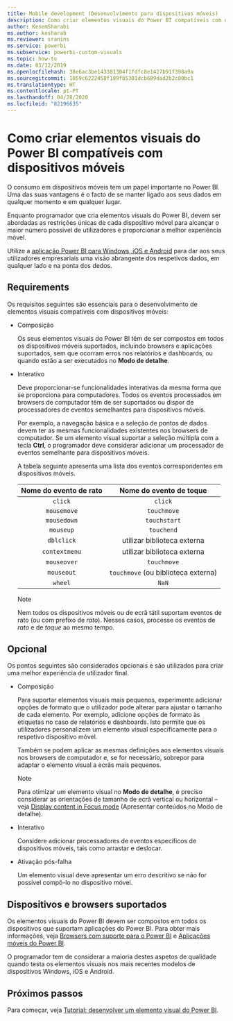```yaml
---
title: Mobile development (Desenvolvimento para dispositivos móveis)
description: Como criar elementos visuais do Power BI compatíveis com dispositivos móveis
author: KesemSharabi
ms.author: kesharab
ms.reviewer: sranins
ms.service: powerbi
ms.subservice: powerbi-custom-visuals
ms.topic: how-to
ms.date: 03/12/2019
ms.openlocfilehash: 38e6ac3be143381304f1fdfc8e1427b91f398a9a
ms.sourcegitcommit: 1059c6222458f189fb5301dcb689dad2b2c00bc1
ms.translationtype: HT
ms.contentlocale: pt-PT
ms.lasthandoff: 04/28/2020
ms.locfileid: "82196635"
---
```

# <a name="how-to-create-mobile-friendly-power-bi-visuals"></a>Como criar elementos visuais do Power BI compatíveis com dispositivos móveis
O consumo em dispositivos móveis tem um papel importante no Power BI. Uma das suas vantagens é o facto de se manter ligado aos seus dados em qualquer momento e em qualquer lugar.

Enquanto programador que cria elementos visuais do Power BI, devem ser abordadas as restrições únicas de cada dispositivo móvel para alcançar o maior número possível de utilizadores e proporcionar a melhor experiência móvel.

Utilize a [aplicação Power BI para Windows, iOS e Android](/power-bi/consumer/mobile/mobile-apps-for-mobile-devices) para dar aos seus utilizadores empresariais uma visão abrangente dos respetivos dados, em qualquer lado e na ponta dos dedos.

## <a name="requirements"></a>Requirements

Os requisitos seguintes são essenciais para o desenvolvimento de elementos visuais compatíveis com dispositivos móveis:

- Composição

  Os seus elementos visuais do Power BI têm de ser compostos em todos os dispositivos móveis suportados, incluindo browsers e aplicações suportados, sem que ocorram erros nos relatórios e dashboards, ou quando estão a ser executados no **Modo de detalhe**. 

- Interativo

  Deve proporcionar-se funcionalidades interativas da mesma forma que se proporciona para computadores. Todos os eventos processados em browsers de computador têm de ser suportados ou dispor de processadores de eventos semelhantes para dispositivos móveis.
  
  Por exemplo, a navegação básica e a seleção de pontos de dados devem ter as mesmas funcionalidades existentes nos browsers de computador. Se um elemento visual suportar a seleção múltipla com a tecla **Ctrl**, o programador deve considerar adicionar um processador de eventos semelhante para dispositivos móveis.

  A tabela seguinte apresenta uma lista dos eventos correspondentes em dispositivos móveis.

  | Nome do evento de rato | Nome do evento de toque |
  |:----------------:|:----------------:|
  | `click` | `click` |
  | `mousemove` | `touchmove` |
  | `mousedown` | `touchstart` |
  | `mouseup` | `touchend` |
  | `dblclick` | utilizar biblioteca externa |
  | `contextmenu` | utilizar biblioteca externa |
  | `mouseover` | `touchmove` |
  | `mouseout` | `touchmove` (ou biblioteca externa) |
  | `wheel` | `NaN` |

  > [!NOTE]
  > Nem todos os dispositivos móveis ou de ecrã tátil suportam eventos de rato (ou com prefixo de *rato*). Nesses casos, processe os eventos de *rato* e de *toque* ao mesmo tempo.

## <a name="optional"></a>Opcional
Os pontos seguintes são considerados opcionais e são utilizados para criar uma melhor experiência de utilizador final.

- Composição

  Para suportar elementos visuais mais pequenos, experimente adicionar opções de formato que o utilizador pode alterar para ajustar o tamanho de cada elemento. Por exemplo, adicione opções de formato às etiquetas no caso de relatórios e dashboards. Isto permite que os utilizadores personalizem um elemento visual especificamente para o respetivo dispositivo móvel.
  
  Também se podem aplicar as mesmas definições aos elementos visuais nos browsers de computador e, se for necessário, sobrepor para adaptar o elemento visual a ecrãs mais pequenos.

  > [!NOTE]
  > Para otimizar um elemento visual no **Modo de detalhe**, é preciso considerar as orientações de tamanho de ecrã vertical ou horizontal – veja [Display content in Focus mode](/power-bi/consumer/end-user-focus) (Apresentar conteúdos no Modo de detalhe).

- Interativo

  Considere adicionar processadores de eventos específicos de dispositivos móveis, tais como arrastar e deslocar.

- Ativação pós-falha

  Um elemento visual deve apresentar um erro descritivo se não for possível compô-lo no dispositivo móvel.

## <a name="supported-browsers-and-devices"></a>Dispositivos e browsers suportados
Os elementos visuais do Power BI devem ser compostos em todos os dispositivos que suportam aplicações do Power BI. Para obter mais informações, veja [Browsers com suporte para o Power BI](/power-bi/power-bi-browsers) e [Aplicações móveis do Power BI](/power-bi/consumer/mobile/mobile-apps-for-mobile-devices).

O programador tem de considerar a maioria destes aspetos de qualidade quando testa os elementos visuais nos mais recentes modelos de dispositivos Windows, iOS e Android.

## <a name="next-steps"></a>Próximos passos
Para começar, veja [Tutorial: desenvolver um elemento visual do Power BI](/power-bi/developer/visuals/custom-visual-develop-tutorial).
